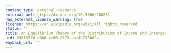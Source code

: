 ```yaml
---
content_type: external-resource
external_url: http://dx.doi.org/10.1086/260831
has_external_license_warning: true
license: https://en.wikipedia.org/wiki/All_rights_reserved
status: ''
title: An Equilibrium Theory of the Distribution of Income and Intergenerational Mobility
uid: 8381837d-d0b0-4f00-8173-aaf4b775b02a
wayback_url: ''
---
```

